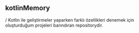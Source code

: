 ## kotlinMemory
/ Kotlin ile  geliştirmeler yaparken farklı özellikleri denemek için oluşturduğum projeleri barındıran repositorydir. 
